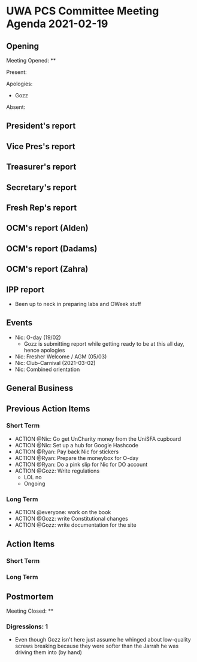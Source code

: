 # UWA PCS Committee Meeting Agenda 2021-02-19

## Opening

Meeting Opened: **

Present:

Apologies:

- Gozz

Absent:

## President's report

## Vice Pres's report

## Treasurer's report

## Secretary's report

## Fresh Rep's report

## OCM's report (Alden)

## OCM's report (Dadams)

## OCM's report (Zahra)

## IPP report

- Been up to neck in preparing labs and OWeek stuff

## Events

- Nic: O-day (19/02)
  - Gozz is submitting report while getting ready to be at this all day, hence apologies
- Nic: Fresher Welcome / AGM (05/03)
- Nic: Club-Carnival (2021-03-02)
- Nic: Combined orientation

## General Business

## Previous Action Items

### Short Term

- ACTION @Nic: Go get UnCharity money from the UniSFA cupboard
- ACTION @Nic: Set up a hub for Google Hashcode
- ACTION @Ryan: Pay back Nic for stickers
- ACTION @Ryan: Prepare the moneybox for O-day
- ACTION @Ryan: Do a pink slip for Nic for DO account
- ACTION @Gozz: Write regulations
  - LOL no
  - Ongoing

### Long Term

- ACTION @everyone: work on the book
- ACTION @Gozz: write Constitutional changes
- ACTION @Gozz: write documentation for the site

## Action Items

### Short Term

### Long Term

## Postmortem

Meeting Closed: **

### Digressions: 1
- Even though Gozz isn't here just assume he whinged about low-quality screws breaking because they were softer than the Jarrah he was driving them into (by hand)
